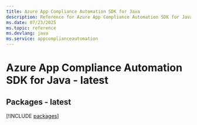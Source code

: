 ```yaml
---
title: Azure App Compliance Automation SDK for Java
description: Reference for Azure App Compliance Automation SDK for Java
ms.date: 07/23/2025
ms.topic: reference
ms.devlang: java
ms.service: appcomplianceautomation
---
```

# Azure App Compliance Automation SDK for Java - latest
## Packages - latest
[!INCLUDE [packages](app-compliance-automation-index.md)]